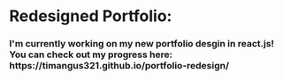 <h1> Redesigned Portfolio: </h1>

<h3>I'm currently working on my new portfolio desgin in react.js! You can check out my progress here: https://timangus321.github.io/portfolio-redesign/</h3>